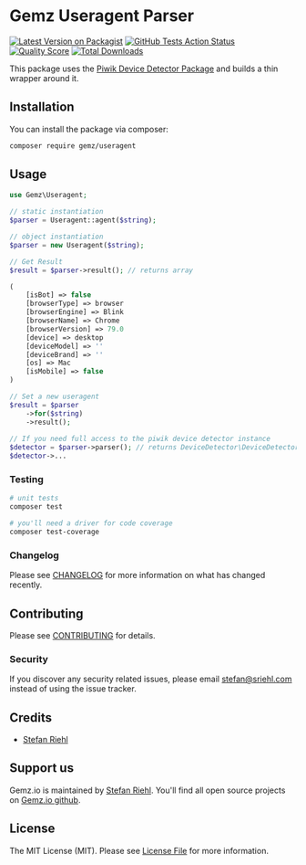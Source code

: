 # Gemz Useragent Parser

[![Latest Version on Packagist](https://img.shields.io/packagist/v/gemz/useragent.svg?style=flat-square)](https://packagist.org/packages/gemz/useragent)
[![GitHub Tests Action Status](https://img.shields.io/github/workflow/status/gemzio/useragent/run-tests?label=tests)](https://github.com/gemzio/useragent/actions?query=workflow%3Arun-tests+branch%3Amaster)
[![Quality Score](https://img.shields.io/scrutinizer/g/gemzio/useragent.svg?style=flat-square)](https://scrutinizer-ci.com/g/gemzio/useragent)
[![Total Downloads](https://img.shields.io/packagist/dt/gemz/useragent.svg?style=flat-square)](https://packagist.org/packages/gemz/useragent)


This package uses the [Piwik Device Detector Package](https://github.com/matomo-org/device-detector) and builds a
thin wrapper around it.

## Installation

You can install the package via composer:

```bash
composer require gemz/useragent
```

## Usage

``` php
use Gemz\Useragent;

// static instantiation
$parser = Useragent::agent($string);

// object instantiation
$parser = new Useragent($string);

// Get Result
$result = $parser->result(); // returns array

(
    [isBot] => false 
    [browserType] => browser
    [browserEngine] => Blink
    [browserName] => Chrome
    [browserVersion] => 79.0
    [device] => desktop
    [deviceModel] => ''
    [deviceBrand] => '' 
    [os] => Mac
    [isMobile] => false
)

// Set a new useragent
$result = $parser
    ->for($string)
    ->result();
    
// If you need full access to the piwik device detector instance 
$detector = $parser->parser(); // returns DeviceDetector\DeviceDetector;
$detector->... 
```

### Testing

``` bash
# unit tests
composer test

# you'll need a driver for code coverage
composer test-coverage
```

### Changelog

Please see [CHANGELOG](CHANGELOG.md) for more information on what has changed recently.

## Contributing

Please see [CONTRIBUTING](CONTRIBUTING.md) for details.

### Security

If you discover any security related issues, please email stefan@sriehl.com instead of using the issue tracker.

## Credits

- [Stefan Riehl](https://github.com/stefanriehl)

## Support us

Gemz.io is maintained by [Stefan Riehl](https://github.com/stefanriehl). You'll find all open source
projects on [Gemz.io github](https://github.com/gemzio).

## License

The MIT License (MIT). Please see [License File](LICENSE.md) for more information.
